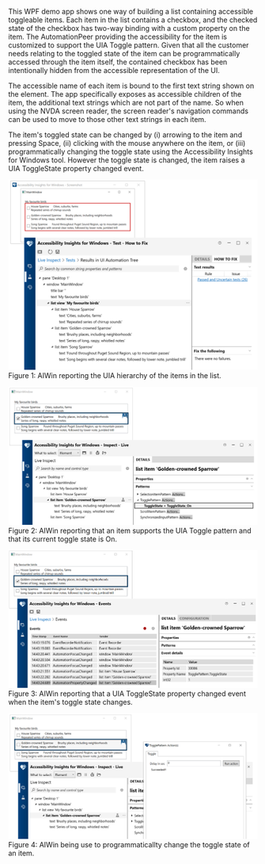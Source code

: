 This WPF demo app shows one way of building a list containing accessible toggleable items. Each item in the list contains a checkbox, and the checked state of the checkbox has two-way binding with a custom property on the item. The AutomationPeer providing the accessibility for the item is customized to support the UIA Toggle pattern. Given that all the customer needs relating to the toggled state of the item can be programmatically accessed through the item itself, the contained checkbox has been intentionally hidden from the accessible representation of the UI.

The accessible name of each item is bound to the first text string shown on the element. The app specifically exposes as accessible children of the item, the additional text strings which are not part of the name. So when using the NVDA screen reader, the screen reader's navigation commands can be used to move to those other text strings in each item.

The item's toggled state can be changed by (i) arrowing to the item and pressing Space, (ii) clicking with the mouse anywhere on the item, or (iii) programmatically changing the toggle state using the Accessibility Insights for Windows tool. However the toggle state is changed, the item raises a UIA ToggleState property changed event.


![AIWin reporting the UIA hierarchy of the items in the list.](./WPF_ToggleableListBoxItem/Assets/ToggleableList_UIAHierarchy.png)
Figure 1: AIWin reporting the UIA hierarchy of the items in the list.


![AIWin reporting that an item supports the UIA Toggle pattern and that its current toggle state is On.](./WPF_ToggleableListBoxItem/Assets/ToggleableList_TogglePatternSupported.png)
Figure 2: AIWin reporting that an item supports the UIA Toggle pattern and that its current toggle state is On.


![AIWin reporting that a UIA ToggleState property changed event when the item's toggle state changes.](./WPF_ToggleableListBoxItem/Assets/ToggleableList_UIAEvents.png)
Figure 3: AIWin reporting that a UIA ToggleState property changed event when the item's toggle state changes.


![AIWin being use to programmaticallty change the toggle state of an item.](./WPF_ToggleableListBoxItem/Assets/ToggleableList_ProgrammaticToggle.png)
Figure 4: AIWin being use to programmaticallty change the toggle state of an item.
